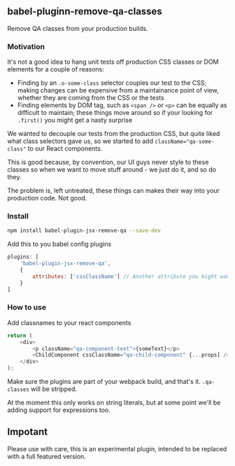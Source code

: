 ## babel-pluginn-remove-qa-classes

Remove QA classes from your production builds.

### Motivation
It's not a good idea to hang unit tests off production CSS classes or DOM elements for a couple of reasons:
* Finding by an ```.o-some-class``` selector couples our test to the CSS; making changes can be expensive from a maintainance point of view, whether they are coming from the CSS or the tests
* Finding elements by DOM tag, such as ```<span />``` or ```<p>``` can be equally as difficult to maintain; these things move around so if your looking for ```.first()``` you might get a nasty surprise

We wanted to decouple our tests from the production CSS, but quite liked what class selectors gave us, so we started to add ```className="qa-some-class"``` to our React components.

This is good because, by convention, our UI guys never style to these classes so when we want to move stuff around - we just do it, and so do they.

The problem is, left untreated, these things can makes their way into your production code. Not good.

### Install

```bash
npm install babel-plugin-jsx-remove-qa --save-dev
```

Add this to you babel config plugins

```javascript
plugins: [
    'babel-plugin-jsx-remove-qa',
    {
        attributes: ['cssClassName'] // Another attribute you might want to remove
    }
]
```

### How to use
Add classnames to your react components

```javascript
return (
    <div>
        <p className="qa-component-text">{someText}</p>
        <ChildComponent cssClassName="qa-child-component" {...props] />
    </div>
);
```

Make sure the plugins are part of your webpack build, and that's it. ```.qa-classes``` will be stripped.

At the moment this only works on string literals, but at some point we'll be adding support for expressions too.

## Impotant
Please use with care, this is an experimental plugin, intended to be replaced with a full featured version.